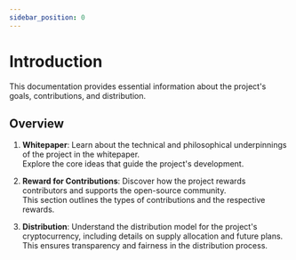 ```yaml
---
sidebar_position: 0
---
```


# Introduction

This documentation provides essential information about the project's goals, contributions, and distribution.

## Overview

1. **Whitepaper**: Learn about the technical and philosophical underpinnings of the project in the whitepaper.  
   Explore the core ideas that guide the project's development.

2. **Reward for Contributions**: Discover how the project rewards contributors and supports the open-source community.  
   This section outlines the types of contributions and the respective rewards.

3. **Distribution**: Understand the distribution model for the project's cryptocurrency, including details on supply allocation and future plans.  
   This ensures transparency and fairness in the distribution process.
